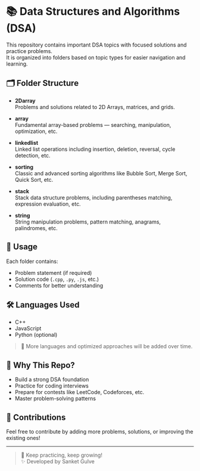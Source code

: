 # 📚 Data Structures and Algorithms (DSA)

This repository contains important DSA topics with focused solutions and practice problems.  
It is organized into folders based on topic types for easier navigation and learning.

## 🗂️ Folder Structure

- **2Darray**  
  Problems and solutions related to 2D Arrays, matrices, and grids.

- **array**  
  Fundamental array-based problems — searching, manipulation, optimization, etc.

- **linkedlist**  
  Linked list operations including insertion, deletion, reversal, cycle detection, etc.

- **sorting**  
  Classic and advanced sorting algorithms like Bubble Sort, Merge Sort, Quick Sort, etc.

- **stack**  
  Stack data structure problems, including parentheses matching, expression evaluation, etc.

- **string**  
  String manipulation problems, pattern matching, anagrams, palindromes, etc.

## 📖 Usage

Each folder contains:

- Problem statement (if required)
- Solution code (`.cpp`, `.py`, `.js`, etc.)
- Comments for better understanding

## 🛠️ Languages Used

- C++
- JavaScript
- Python (optional)

> 📌 More languages and optimized approaches will be added over time.

## 🧠 Why This Repo?

- Build a strong DSA foundation
- Practice for coding interviews
- Prepare for contests like LeetCode, Codeforces, etc.
- Master problem-solving patterns

## 🤝 Contributions

Feel free to contribute by adding more problems, solutions, or improving the existing ones!

---

> 🚀 Keep practicing, keep growing!  
> ✨ Developed by Sanket Gulve
